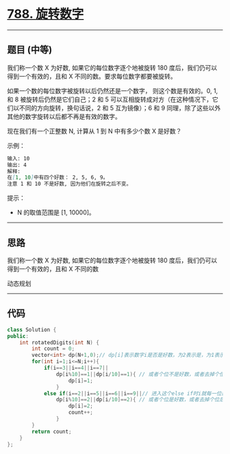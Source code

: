 # [788. 旋转数字](https://leetcode.cn/problems/rotated-digits/)

---

## 题目 (中等)

我们称一个数 X 为好数, 如果它的每位数字逐个地被旋转 180 度后，我们仍可以得到一个有效的，且和 X 不同的数。要求每位数字都要被旋转。  

如果一个数的每位数字被旋转以后仍然还是一个数字， 则这个数是有效的。0, 1, 和 8 被旋转后仍然是它们自己；2 和 5 可以互相旋转成对方（在这种情况下，它们以不同的方向旋转，换句话说，2 和 5 互为镜像）；6 和 9 同理，除了这些以外其他的数字旋转以后都不再是有效的数字。  

现在我们有一个正整数 N, 计算从 1 到 N 中有多少个数 X 是好数？  

示例：  

```markdown
输入: 10
输出: 4
解释: 
在[1, 10]中有四个好数： 2, 5, 6, 9。
注意 1 和 10 不是好数, 因为他们在旋转之后不变。
```

提示：  

- N 的取值范围是 [1, 10000]。

---

## 思路

我们称一个数 X 为好数, 如果它的每位数字逐个地被旋转 180 度后，我们仍可以得到一个有效的，且和 X 不同的数

动态规划

---

## 代码

```C++
class Solution {
public:
    int rotatedDigits(int N) {
        int count = 0;
        vector<int> dp(N+1,0);// dp[i]表示数字i是否是好数，为2表示是，为1表示不是
        for(int i=1;i<=N;i++){
            if(i==3||i==4||i==7||
                dp[i%10]==1||dp[i/10]==1){ // 或者个位不是好数，或者去掉个位后不是好数
                    dp[i]=1;
                }
            else if(i==2||i==5||i==6||i==9||// 进入这个else if时i就每一位都不是3,4,7，只能是1,2,3,6,8,9其中之一
                dp[i%10]==2||dp[i/10]==2){ // 或者个位是好数，或者去掉个位后是好数
                    dp[i]=2;
                    count++;
                }
        }
        return count;
    }
};
```
